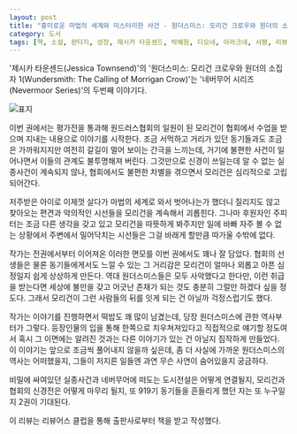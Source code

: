 ```yaml
---
layout: post
title: "흥미로운 마법의 세계와 미스터리한 사건 - 원더스미스: 모리건 크로우와 원더의 소집자 1"
category: 도서
tags: [책, 소설, 판타지, 성장, 제시카 타운센드, 박혜원, 디오네, 아라크네, 서평, 리뷰어스 클럽]
---
```


'제시카 타운센드(Jessica Townsend)'의
'원더스미스: 모리건 크로우와 원더의 소집자 1(Wundersmith: The Calling of Morrigan Crow)'는
'네버무어 시리즈(Nevermoor Series)'의 두번째 이야기다.

![표지](https://lh3.googleusercontent.com/9Un6xnMZKK24QPH9xC0rJMP0M_RjOr5NOiHCDgHn7QMM5MIHTNRTMdm8cg7XoZ-ENASBj7dPp_364A=s480)

이번 권에서는 평가전을 통과해 원드러스협회의 일원이 된 모리건이
협회에서 수업을 받으며 지내는 내용으로 이야기를 시작한다.
조금 서먹하고 거리가 있던 동기들과도 조금은 가까워지지만
여전히 갈길이 멀어 보이는 간극을 느끼는데,
거기에 불편한 사건이 일어나면서 이들의 관계도 불투명해져 버린다.
그것만으로 신경이 쓰일는데 알 수 없는 실종사건이 계속되지 않나,
협회에서도 불편한 차별을 겪으면서 모리건은 심리적으로 고립되어간다.

저주받은 아이로 이제껏 살다가
마법의 세계로 와서 벗어나는가 했더니
질리지도 않고 찾아오는 편견과 악의적인 시선들을 모리건을 계속해서 괴롭힌다.
그나마 후원자인 주피터는 조금 다른 생각을 갖고 있고 모리건을 따뜻하게 봐주지만
일에 바빠 자주 볼 수 없는 상황에서
주변에서 밀어닥치는 시선들은 그걸 바래게 할만큼 따가울 수밖에 없다.

작가는 전권에서부터 이어져온 이러한 면모를 이번 권에서도 꽤나 잘 담았다.
협회의 선생들은 물론 동기들에게서도 느낄 수 있는 그 거리감은
모리건이 얼마나 외롭고 아픈 심정일지 쉽게 상상하게 만든다.
역대 원더스미스들은 모두 사악했다고 한다만,
이런 취급을 받는다면 세상에 불만을 갖고 어긋난 존재가 되는 것도 충분히 그럴만 하겠다 싶을 정도다.
그래서 모리건이 그런 사람들의 뒤를 잇게 되는 건 아닐까 걱정스럽기도 했다.

작가는 이야기를 진행하면서 떡밥도 꽤 많이 남겼는데,
당장 원더스미스에 관한 역사부터가 그렇다.
등장인물의 입을 통해 한쪽으로 치우쳐져있다고 직접적으로 얘기할 정도여서
혹시 그 이면에는 알려진 것과는 다른 이야기가 있는 건 아닐지 짐작하게 만들었다.
이 이야기는 앞으로 조금씩 풀어내지 않을까 싶은데,
좀 더 사실에 가까운 원더스미스의 역사는 어떠했을지,
그들이 저지른 일들엔 과연 무슨 사연이 숨어있을지 궁금하다.

비밀에 싸여있던 실종사건과 네버무어에 떠도는 도시전설은 어떻게 연결될지,
모리건과 협회의 신경전은 어떻게 마무리 될지,
또 919기 동기들을 흔들리게 했던 자는 또 누구일지
2권이 기대된다.



<div class="im im-info">
이 리뷰는 리뷰어스 클럽을 통해 출판사로부터 책을 받고 작성했다.
</div>
